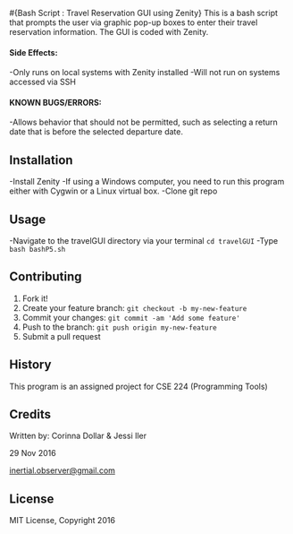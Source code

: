#{Bash Script : Travel Reservation GUI using Zenity}
This is a bash script that prompts the user via graphic pop-up boxes to enter their travel reservation information. The GUI is coded with Zenity.
#### Side Effects:
  -Only runs on local systems with Zenity installed
  -Will not run on systems accessed via SSH
#### KNOWN BUGS/ERRORS:
  -Allows behavior that should not be permitted, such as selecting a return date that is before the selected departure date.
## Installation
  -Install Zenity
  -If using a Windows computer, you need to run this program either with Cygwin or a Linux virtual box.
  -Clone git repo
## Usage
  -Navigate to the travelGUI directory via your terminal `cd travelGUI`
  -Type `bash bashP5.sh`
## Contributing
1. Fork it!
2. Create your feature branch: `git checkout -b my-new-feature`
3. Commit your changes: `git commit -am 'Add some feature'`
4. Push to the branch: `git push origin my-new-feature`
5. Submit a pull request

## History
This program is an assigned project for CSE 224 (Programming Tools)
## Credits
Written by: Corinna Dollar & Jessi Iler

29 Nov 2016

inertial.observer@gmail.com
## License
MIT License, Copyright 2016
